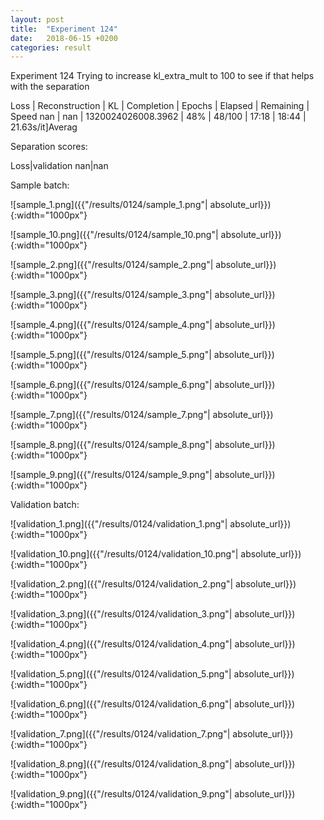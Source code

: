 ```yaml
---
layout: post
title:  "Experiment 124"
date:   2018-06-15 +0200
categories: result
---
```

Experiment 124
Trying to increase kl_extra_mult to 100 to see if that helps with the separation

Loss | Reconstruction | KL | Completion | Epochs | Elapsed | Remaining | Speed
nan | nan | 1320024026008.3962 | 48% | 48/100 | 17:18 | 18:44 | 21.63s/it]Averag

Separation scores:

Loss|validation
nan|nan

Sample batch:

![sample_1.png]({{"/results/0124/sample_1.png"| absolute_url}}){:width="1000px"}

![sample_10.png]({{"/results/0124/sample_10.png"| absolute_url}}){:width="1000px"}

![sample_2.png]({{"/results/0124/sample_2.png"| absolute_url}}){:width="1000px"}

![sample_3.png]({{"/results/0124/sample_3.png"| absolute_url}}){:width="1000px"}

![sample_4.png]({{"/results/0124/sample_4.png"| absolute_url}}){:width="1000px"}

![sample_5.png]({{"/results/0124/sample_5.png"| absolute_url}}){:width="1000px"}

![sample_6.png]({{"/results/0124/sample_6.png"| absolute_url}}){:width="1000px"}

![sample_7.png]({{"/results/0124/sample_7.png"| absolute_url}}){:width="1000px"}

![sample_8.png]({{"/results/0124/sample_8.png"| absolute_url}}){:width="1000px"}

![sample_9.png]({{"/results/0124/sample_9.png"| absolute_url}}){:width="1000px"}

Validation batch:

![validation_1.png]({{"/results/0124/validation_1.png"| absolute_url}}){:width="1000px"}

![validation_10.png]({{"/results/0124/validation_10.png"| absolute_url}}){:width="1000px"}

![validation_2.png]({{"/results/0124/validation_2.png"| absolute_url}}){:width="1000px"}

![validation_3.png]({{"/results/0124/validation_3.png"| absolute_url}}){:width="1000px"}

![validation_4.png]({{"/results/0124/validation_4.png"| absolute_url}}){:width="1000px"}

![validation_5.png]({{"/results/0124/validation_5.png"| absolute_url}}){:width="1000px"}

![validation_6.png]({{"/results/0124/validation_6.png"| absolute_url}}){:width="1000px"}

![validation_7.png]({{"/results/0124/validation_7.png"| absolute_url}}){:width="1000px"}

![validation_8.png]({{"/results/0124/validation_8.png"| absolute_url}}){:width="1000px"}

![validation_9.png]({{"/results/0124/validation_9.png"| absolute_url}}){:width="1000px"}
